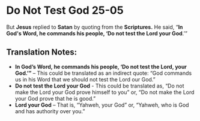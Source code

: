 Do Not Test God 25-05
=======================


But **Jesus** replied to **Satan** by quoting from the **Scriptures.**
He said, “**In God's Word, he commands his people, ‘Do not test the
Lord your God**.’”

Translation Notes:
------------------

-   **In God’s Word, he commands his people, ‘Do not test the Lord,
your
    God.’”** – This could be translated as an indirect quote: “God
    commands us in his Word that we should not test the Lord our God.”
-   **Do not test the Lord your God** - This could be translated as, “Do
    not make the Lord your God prove himself to you” or, “Do not
    make the Lord your God prove that he is good.”
-   **Lord your God** – That is, “Yahweh, your God” or, “Yahweh,
who is
    God and has authority over you.”


